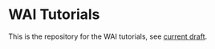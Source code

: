 # WAI Tutorials

This is the repository for the WAI tutorials, see [current draft](http://www.w3.org/WAI/tutorials/).
